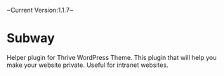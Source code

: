 ~Current Version:1.1.7~

# Subway

Helper plugin for Thrive WordPress Theme. This plugin that will help you make
your website private. Useful for intranet websites.
